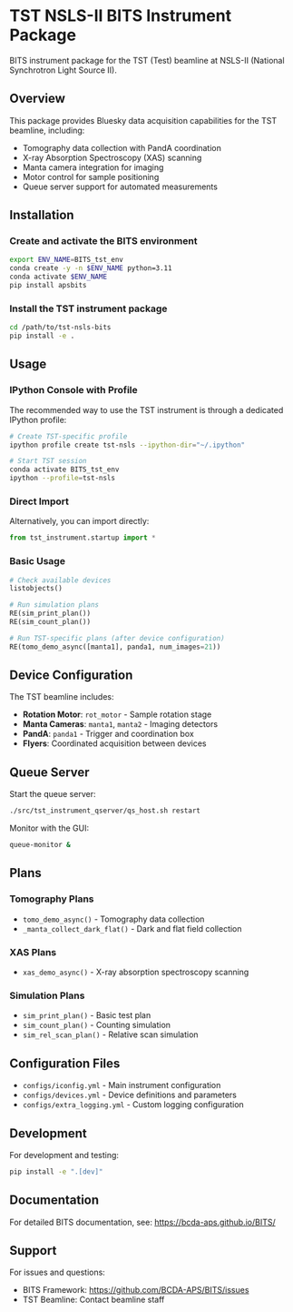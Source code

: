 # TST NSLS-II BITS Instrument Package

BITS instrument package for the TST (Test) beamline at NSLS-II (National Synchrotron Light Source II).

## Overview

This package provides Bluesky data acquisition capabilities for the TST beamline, including:
- Tomography data collection with PandA coordination
- X-ray Absorption Spectroscopy (XAS) scanning
- Manta camera integration for imaging
- Motor control for sample positioning
- Queue server support for automated measurements

## Installation

### Create and activate the BITS environment

```bash
export ENV_NAME=BITS_tst_env
conda create -y -n $ENV_NAME python=3.11
conda activate $ENV_NAME
pip install apsbits
```

### Install the TST instrument package

```bash
cd /path/to/tst-nsls-bits
pip install -e .
```

## Usage

### IPython Console with Profile

The recommended way to use the TST instrument is through a dedicated IPython profile:

```bash
# Create TST-specific profile
ipython profile create tst-nsls --ipython-dir="~/.ipython"

# Start TST session
conda activate BITS_tst_env
ipython --profile=tst-nsls
```

### Direct Import

Alternatively, you can import directly:

```python
from tst_instrument.startup import *
```

### Basic Usage

```python
# Check available devices
listobjects()

# Run simulation plans
RE(sim_print_plan())
RE(sim_count_plan())

# Run TST-specific plans (after device configuration)
RE(tomo_demo_async([manta1], panda1, num_images=21))
```

## Device Configuration

The TST beamline includes:
- **Rotation Motor**: `rot_motor` - Sample rotation stage
- **Manta Cameras**: `manta1`, `manta2` - Imaging detectors
- **PandA**: `panda1` - Trigger and coordination box
- **Flyers**: Coordinated acquisition between devices

## Queue Server

Start the queue server:

```bash
./src/tst_instrument_qserver/qs_host.sh restart
```

Monitor with the GUI:

```bash
queue-monitor &
```

## Plans

### Tomography Plans
- `tomo_demo_async()` - Tomography data collection
- `_manta_collect_dark_flat()` - Dark and flat field collection

### XAS Plans  
- `xas_demo_async()` - X-ray absorption spectroscopy scanning

### Simulation Plans
- `sim_print_plan()` - Basic test plan
- `sim_count_plan()` - Counting simulation
- `sim_rel_scan_plan()` - Relative scan simulation

## Configuration Files

- `configs/iconfig.yml` - Main instrument configuration
- `configs/devices.yml` - Device definitions and parameters
- `configs/extra_logging.yml` - Custom logging configuration

## Development

For development and testing:

```bash
pip install -e ".[dev]"
```

## Documentation

For detailed BITS documentation, see: https://bcda-aps.github.io/BITS/

## Support

For issues and questions:
- BITS Framework: https://github.com/BCDA-APS/BITS/issues
- TST Beamline: Contact beamline staff